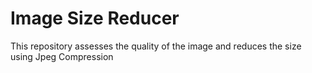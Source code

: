 <h1>Image Size Reducer</h1>

This repository assesses the quality of the image and reduces the size using Jpeg Compression


